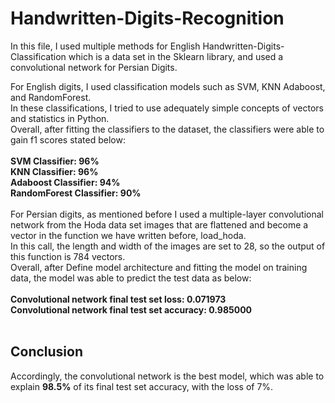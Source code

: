 # Handwritten-Digits-Recognition
In this file, I used multiple methods for English Handwritten-Digits-Classification which is a data set in the Sklearn library, and used a convolutional network for Persian Digits.<br>

For English digits, I used classification models such as SVM, KNN Adaboost, and RandomForest.<br>
In these classifications, I tried to use adequately simple concepts of vectors and statistics in Python.<br>
Overall, after fitting the classifiers to the dataset, the classifiers were able to gain f1 scores stated below:<br>
<br>
**SVM Classifier: 96%**<br>
**KNN Classifier: 96%**<br>
**Adaboost Classifier: 94%**<br>
**RandomForest Classifier: 90%**<br>
<br>
For Persian digits, as mentioned before I used a multiple-layer convolutional network from the Hoda data set images that are flattened and become a vector in the function we have written before, load_hoda.<br>
In this call, the length and width of the images are set to 28, so the output of this function is 784 vectors.<br>
Overall, after Define model architecture and fitting the model on training data, the model was able to predict the test data as below:<br>
<br>
**Convolutional network final test set loss: 0.071973**<br>
**Convolutional network final test set accuracy: 0.985000**<br>
<br>
## Conclusion
Accordingly, the convolutional network is the best model, which was able to explain **98.5%** of its final test set accuracy, with the loss of 7%.<br>
